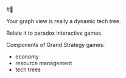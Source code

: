 #🌱

Your graph view is really a dynamic tech tree.

Relate it to paradox interactive games.

Components of Grand Strategy games:
- economy
- resource management
- tech trees

